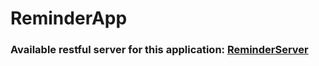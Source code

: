 # ReminderApp
### Available restful server for this application: [ReminderServer](https://github.com/alikdemon1/ReminderServer)
